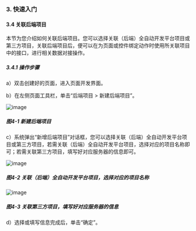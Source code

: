 ### 3. 快速入门

#### 3.4 关联后端项目

本节为您介绍如何关联后端项目。您可以选择关联（后端）全自动开发平台项目或第三方项目，关联后端项目后，便可以在为页面或控件绑定动作时使用所关联项目中的接口，进行相关数据对接操作。

##### 3.4.1 操作步骤

a）双击创建好的页面，进入页面开发界面。

b）在左侧页面工具栏，单击“后端项目 > 新建后端项目”。

![image](https://user-images.githubusercontent.com/79617492/183020349-f9a366e6-eb4e-47f9-b21b-302cc02f6c05.png)

##### 图4-1 新建后端项目

c）系统弹出“新增后端项目”对话框，您可以选择关联（后端）全自动开发平台项目或第三方项目，若需关联（后端）全自动开发平台项目，选择对应的项目名称即可；若需关联第三方项目，填写好对应服务器的信息即可。

![image](https://user-images.githubusercontent.com/79617492/183020366-e45bc946-13e7-45a1-8656-55280d3ecb71.png)

##### 图4-2 关联（后端）全自动开发平台项目，选择对应的项目名称

![image](https://user-images.githubusercontent.com/79617492/183020392-1cd3a0e5-baf6-4eda-b2c5-99f2e1e58bfd.png)

##### 图4-3 关联第三方项目，填写好对应服务器的信息

d）选择或填写信息完成后，单击“确定”。
